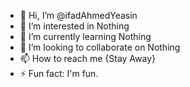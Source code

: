 - 👋 Hi, I’m @ifadAhmedYeasin
- 👀 I’m interested in Nothing
- 🌱 I’m currently learning Nothing
- 💞️ I’m looking to collaborate on Nothing
- 📫 How to reach me {Stay Away}
- ⚡ Fun fact: I'm fun.

<!---
ifadAhmedYeasin/ifadAhmedYeasin is a ✨ special ✨ repository because its `README.md` (this file) appears on your GitHub profile.
You can click the Preview link to take a look at your changes.
--->
